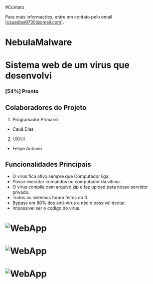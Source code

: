 #Contato

Para mais informações, entre em contato pelo email [cauadias9730@gmail.com].

# NebulaMalware

# Sistema web de um virus que desenvolvi

### [54%] Pronto

## Colaboradores do Projeto

1. Programador Primario
- Cauã Dias

2. UX/UI
- Felipe Antonio


## Funcionalidades Principais

- O virus fica ativo sempre que Computador liga.
- Posso executar comandos no computador da vitima.
- O virus compila com arquivo zip e faz upload para nosso servidor privado.
- Todos os sistemas foram feitos do 0.
- Bypass em 80% dos anti-virus e não é possivel dectar.
- Impossivel ser o codigo do virus.

# ![WebApp](https://i.imgur.com/guGT5CM.png)

# ![WebApp](https://i.imgur.com/ajdI88i.png)

# ![WebApp](https://i.imgur.com/waraoCO.png)
